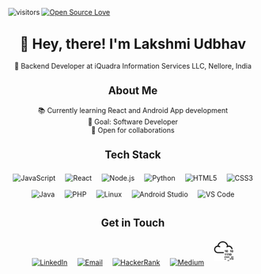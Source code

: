 ![visitors](https://visitor-badge.laobi.icu/badge?page_id=Udbhav-regadamilli)
[![Open Source Love](https://badges.frapsoft.com/os/v1/open-source.svg?v=102)](https://github.com/ellerbrock/open-source-badge/)

<h1 align="center">👋 Hey, there! I'm Lakshmi Udbhav</h1>

 <p align="center">💼 Backend Developer at iQuadra Information Services LLC, Nellore, India</p>

<h2 align="center">About Me</h2>

<p align="center">📚 Currently learning React and Android App development<br>🎯 Goal: Software Developer<br>🚀 Open for collaborations</p>

<h2 align="center">Tech Stack</h2>

<p align="center">
  <img src="https://cdn.jsdelivr.net/gh/devicons/devicon/icons/javascript/javascript-original.svg" alt="JavaScript" width="40" style="margin: 8px;" />
  <img src="https://cdn.jsdelivr.net/gh/devicons/devicon/icons/react/react-original.svg" alt="React" width="40" style="margin: 8px;" />
  <img src="https://cdn.jsdelivr.net/gh/devicons/devicon/icons/nodejs/nodejs-original.svg" alt="Node.js" width="40" style="margin: 8px;" />
  <img src="https://cdn.jsdelivr.net/gh/devicons/devicon/icons/python/python-original.svg" alt="Python" width="40" style="margin: 8px;" />
  <img src="https://cdn.jsdelivr.net/gh/devicons/devicon/icons/html5/html5-original.svg" alt="HTML5" width="40" style="margin: 8px;" />
  <img src="https://cdn.jsdelivr.net/gh/devicons/devicon/icons/css3/css3-original.svg" alt="CSS3" width="40" style="margin: 8px;" />
  <img src="https://cdn.jsdelivr.net/gh/devicons/devicon/icons/java/java-original.svg" alt="Java" width="40" style="margin: 8px;" />
  <img src="https://cdn.jsdelivr.net/gh/devicons/devicon/icons/php/php-original.svg" alt="PHP" width="40" style="margin: 8px;" />
  <img src="https://cdn.jsdelivr.net/gh/devicons/devicon/icons/linux/linux-original.svg" alt="Linux" width="40" style="margin: 8px;" />
  <img src="https://cdn.jsdelivr.net/gh/devicons/devicon/icons/androidstudio/androidstudio-original.svg" alt="Android Studio" width="40" style="margin: 8px;" />
  <img src="https://cdn.jsdelivr.net/gh/devicons/devicon/icons/vscode/vscode-original.svg" alt="VS Code" width="40" style="margin: 8px;" />
</p>

<h2 align="center">Get in Touch</h2>

<p align="center">
  <a href="https://www.linkedin.com/in/lakshmi-udbhav-regadamilli/" target="_blank"><img src="https://raw.githubusercontent.com/maurodesouza/profile-readme-generator/master/src/assets/icons/social/linkedin/default.svg" width="40" alt="LinkedIn" style="margin: 8px;" /></a>
  <a href="mailto:luckyudbhav@gmail.com" target="_blank"><img src="https://raw.githubusercontent.com/maurodesouza/profile-readme-generator/master/src/assets/icons/social/gmail/default.svg" width="40" alt="Email" style="margin: 8px;" /></a>
  <a href="https://www.hackerrank.com/luckyudbhav" target="_blank"><img src="https://raw.githubusercontent.com/maurodesouza/profile-readme-generator/master/src/assets/icons/social/hackerrank/default.svg" width="40" alt="HackerRank" style="margin: 8px;" /></a>
  <a href="https://medium.com/@luckyudbhav" target="_blank"><img src="https://raw.githubusercontent.com/maurodesouza/profile-readme-generator/master/src/assets/icons/social/medium/default.svg" width="40" alt="Medium" style="margin: 8px;" /></a>
  <a href="https://tryhackme.com/p/Udbhav" target="_blank"><img src="https://raw.githubusercontent.com/maurodesouza/profile-readme-generator/master/src/assets/icons/social/tryhackme/default.svg" width="40" alt="TryHackMe" style="margin: 8px;" /></a>
</p>
